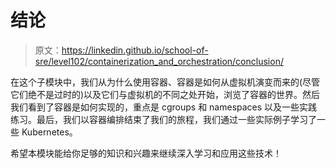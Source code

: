 # 结论

> 原文：<https://linkedin.github.io/school-of-sre/level102/containerization_and_orchestration/conclusion/>

在这个子模块中，我们从为什么使用容器、容器是如何从虚拟机演变而来的(尽管它们绝不是过时的)以及它们与虚拟机的不同之处开始，浏览了容器的世界。然后我们看到了容器是如何实现的，重点是 cgroups 和 namespaces 以及一些实践练习。最后，我们以容器编排结束了我们的旅程，我们通过一些实际例子学习了一些 Kubernetes。

希望本模块能给你足够的知识和兴趣来继续深入学习和应用这些技术！